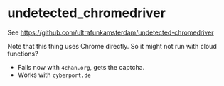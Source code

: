 # undetected_chromedriver

See https://github.com/ultrafunkamsterdam/undetected-chromedriver

Note that this thing uses Chrome directly. So it might not run with cloud functions?

- Fails now with `4chan.org`, gets the captcha. 
- Works with `cyberport.de`
